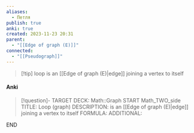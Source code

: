 ```yaml
---
aliases:
  - Петля
publish: true
anki: true
created: 2023-11-23 20:31
parent:
  - "[[Edge of graph (E)]]"
connected:
  - "[[Pseudograph]]"
---
```


> [!tip] loop
is an [[Edge of graph (E)|edge]]  joining a vertex to itself

#### Anki
> [!question]-
TARGET DECK: Math::Graph
START
Math_TWO_side
TITLE: Loop (graph)
DESCRIPTION: is an [[Edge of graph (E)|edge]]  joining a vertex to itself
FORMULA: 
ADDITIONAL:
<!--ID: 1705263594120-->
END











